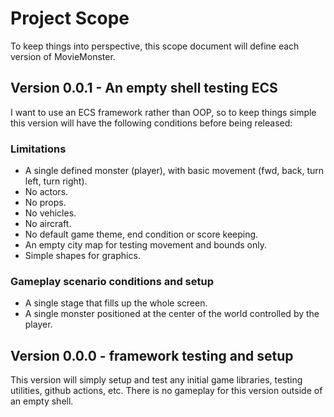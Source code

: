 # Project Scope

To keep things into perspective, this scope document will define each version of MovieMonster.

## Version 0.0.1 - An empty shell testing ECS

I want to use an ECS framework rather than OOP, so to keep things simple this version will have the following conditions before being released:

### Limitations

- A single defined monster (player), with basic movement (fwd, back, turn left, turn right).
- No actors.
- No props.
- No vehicles.
- No aircraft.
- No default game theme, end condition or score keeping.
- An empty city map for testing movement and bounds only.
- Simple shapes for graphics.

### Gameplay scenario conditions and setup

- A single stage that fills up the whole screen.
- A single monster positioned at the center of the world controlled by the player.

## Version 0.0.0 - framework testing and setup

This version will simply setup and test any initial game libraries, testing utilities, github actions, etc. There is no gameplay for this version outside of an empty shell.
